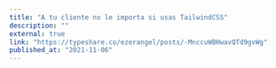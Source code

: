```yaml
---
title: "A tu cliente no le importa si usas TailwindCSS"
description: ""
external: true
link: "https://typeshare.co/ezerangel/posts/-MnccuWBHwavQTd9gvWg"
published_at: "2021-11-06"
---
```

